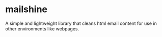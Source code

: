 # mailshine
A simple and lightweight library that cleans html email content for use in other environments like webpages.
